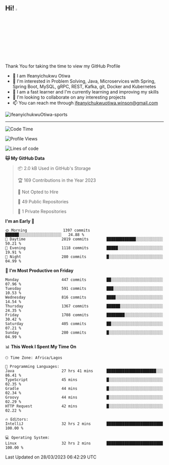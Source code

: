 <!-- BLOG-POST-LIST:START --><!-- BLOG-POST-LIST:END -->

## Hi! <img src="https://media.giphy.com/media/hvRJCLFzcasrR4ia7z/giphy.gif" width="4%"> 

Thank You for taking the time to view my GitHub Profile

- 👋 I am Ifeanyichukwu Otiwa
- 👀 I'm interested in Problem Solving, Java, Microservices with Spring, Spring Boot, MySQL, gRPC, REST, Kafka, git, Docker and Kubernetes
- 🌱 I am a fast learner and I'm currently learning and improving my skills
- 💞️ I'm looking to collaborate on any interesting projects
- 📫 You can reach me through ifeanyichukwuotiwa.winson@gmail.com

<p align="left" marginTop="10px"> <img src="https://komarev.com/ghpvc/?username=ifeanyichukwuOtiwa-sports&label=Profile%20views&color=0e75b6&style=for-the-badge" alt="ifeanyichukwuOtiwa-sports" /> </p>

***

<!--START_SECTION:waka-->
![Code Time](http://img.shields.io/badge/Code%20Time-1%2C230%20hrs%2052%20mins-blue)

![Profile Views](http://img.shields.io/badge/Profile%20Views-0-blue)

![Lines of code](https://img.shields.io/badge/From%20Hello%20World%20I%27ve%20Written-1.7%20million%20lines%20of%20code-blue)

**🐱 My GitHub Data** 

> 📦 2.0 kB Used in GitHub's Storage 
 > 
> 🏆 169 Contributions in the Year 2023
 > 
> 🚫 Not Opted to Hire
 > 
> 📜 49 Public Repositories 
 > 
> 🔑 1 Private Repositories 
 > 
**I'm an Early 🐤** 

```text
🌞 Morning                1397 commits        ██████░░░░░░░░░░░░░░░░░░░   24.88 % 
🌆 Daytime                2819 commits        █████████████░░░░░░░░░░░░   50.21 % 
🌃 Evening                1118 commits        █████░░░░░░░░░░░░░░░░░░░░   19.91 % 
🌙 Night                  280 commits         █░░░░░░░░░░░░░░░░░░░░░░░░   04.99 % 
```
📅 **I'm Most Productive on Friday** 

```text
Monday                   447 commits         ██░░░░░░░░░░░░░░░░░░░░░░░   07.96 % 
Tuesday                  591 commits         ███░░░░░░░░░░░░░░░░░░░░░░   10.53 % 
Wednesday                816 commits         ████░░░░░░░░░░░░░░░░░░░░░   14.54 % 
Thursday                 1367 commits        ██████░░░░░░░░░░░░░░░░░░░   24.35 % 
Friday                   1708 commits        ████████░░░░░░░░░░░░░░░░░   30.42 % 
Saturday                 405 commits         ██░░░░░░░░░░░░░░░░░░░░░░░   07.21 % 
Sunday                   280 commits         █░░░░░░░░░░░░░░░░░░░░░░░░   04.99 % 
```


📊 **This Week I Spent My Time On** 

```text
🕑︎ Time Zone: Africa/Lagos

💬 Programming Languages: 
Java                     27 hrs 41 mins      ██████████████████████░░░   86.41 % 
TypeScript               45 mins             █░░░░░░░░░░░░░░░░░░░░░░░░   02.35 % 
Gradle                   44 mins             █░░░░░░░░░░░░░░░░░░░░░░░░   02.34 % 
Groovy                   44 mins             █░░░░░░░░░░░░░░░░░░░░░░░░   02.29 % 
HTTP Request             42 mins             █░░░░░░░░░░░░░░░░░░░░░░░░   02.22 % 

🔥 Editors: 
IntelliJ                 32 hrs 2 mins       █████████████████████████   100.00 % 

💻 Operating System: 
Linux                    32 hrs 2 mins       █████████████████████████   100.00 % 
```


 Last Updated on 28/03/2023 06:42:29 UTC
<!--END_SECTION:waka-->

<!--
<p align="center">
![trophy](https://github-profile-trophy.vercel.app/?username=ifeanyichukwuOtiwa-sports&theme=onedark) (https://github.com/ryo-ma/github-profile-trophy)
</p>
-->

<!---
ifeanyi-otiwa/ifeanyi-otiwa is a ✨ special ✨ repository because its `README.md` (this file) appears on your GitHub profile.
You can click the Preview link to take a look at your changes.
--->
